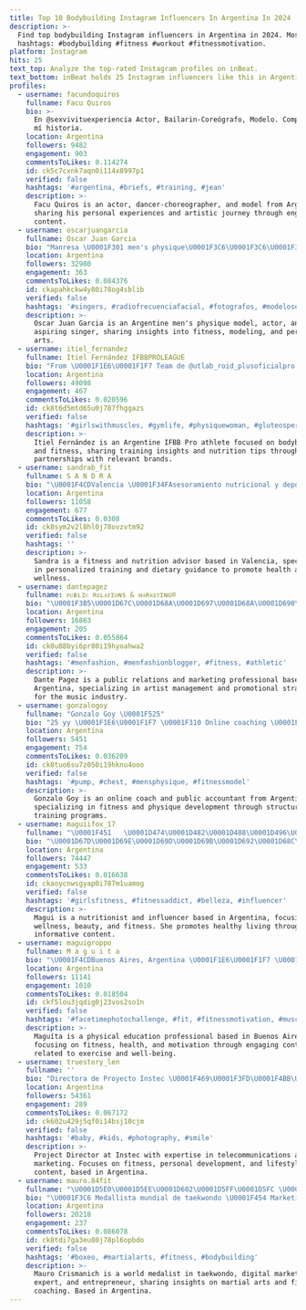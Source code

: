 ```yaml
---
title: Top 10 Bodybuilding Instagram Influencers In Argentina In 2024
description: >-
  Find top bodybuilding Instagram influencers in Argentina in 2024. Most popular
  hashtags: #bodybuilding #fitness #workout #fitnessmotivation.
platform: Instagram
hits: 25
text_top: Analyze the top-rated Instagram profiles on inBeat.
text_bottom: inBeat holds 25 Instagram influencers like this in Argentina for you to pitch.
profiles:
  - username: facundoquiros
    fullname: Facu Quiros
    bio: >-
      En @sexvivituexperiencia Actor, Bailarin-Coreógrafo, Modelo. Compartiendo
      mí historia.
    location: Argentina
    followers: 9482
    engagement: 903
    commentsToLikes: 0.114274
    id: ck5c7cxnk7aqn0i114x8997p1
    verified: false
    hashtags: '#argentina, #briefs, #training, #jean'
    description: >-
      Facu Quiros is an actor, dancer-choreographer, and model from Argentina,
      sharing his personal experiences and artistic journey through engaging
      content.
  - username: oscarjuangarcia
    fullname: Oscar Juan Garcia
    bio: "Manresa \U0001F301 men's physique\U0001F3C6\U0001F3C6\U0001F3C6\U0001F4AA modelo\U0001F3C3 actor \U0001F3AC 8/7/1988 \U0001F680 cantante en proceso \U0001F3A4\U0001F3B6"
    location: Argentina
    followers: 32980
    engagement: 363
    commentsToLikes: 0.084376
    id: ckapahkckw4y80i78og4sblib
    verified: false
    hashtags: '#singers, #radiofrecuenciafacial, #fotografos, #modelosespa'
    description: >-
      Oscar Juan Garcia is an Argentine men's physique model, actor, and
      aspiring singer, sharing insights into fitness, modeling, and performing
      arts.
  - username: itiel_fernandez
    fullname: Itiel Fernández IFBBPROLEAGUE
    bio: "From \U0001F1E6\U0001F1F7 Team de @utlab_roid_plusoficialpro @roidplusargentinarespaldo Atleta de @bodyadvanceoficial"
    location: Argentina
    followers: 49098
    engagement: 467
    commentsToLikes: 0.020596
    id: ck8t6d5mtd65u0j787fhggazs
    verified: false
    hashtags: '#girlswithmuscles, #gymlife, #physiquewoman, #gluteosperfectos'
    description: >-
      Itiel Fernández is an Argentine IFBB Pro athlete focused on bodybuilding
      and fitness, sharing training insights and nutrition tips through
      partnerships with relevant brands.
  - username: sandrab_fit
    fullname: S A N D R A
    bio: "\U0001F4CDValencia \U0001F34FAsesoramiento nutricional y deportivo \U0001F3CB\U0001F3FC‍♂️Entrenamientos personales en VLC \U0001F447\U0001F3FBDESCUENTO\U0001F447\U0001F3FB@myproteines SANDRAFIT"
    location: Argentina
    followers: 11058
    engagement: 677
    commentsToLikes: 0.0308
    id: ck8sym2v2l8hl0j78ovzvtm92
    verified: false
    hashtags: ''
    description: >-
      Sandra is a fitness and nutrition advisor based in Valencia, specializing
      in personalized training and dietary guidance to promote health and
      wellness.
  - username: dantepagez
    fullname: ᴘᴜʙʟɪᴄ ʀᴇʟᴀᴛɪᴏɴs & ᴍᴀʀᴋᴇᴛɪɴɢ®️
    bio: "\U0001F3B5\U0001D67C\U0001D68A\U0001D697\U0001D68A\U0001D690\U0001D68E\U0001D69B @lautarolpz @nissaoficial @valentinreigada @federicoivanm @fimrecords \U0001F4BB\U0001D67F.\U0001D681 \U0001D68E\U0001D697 @latinplug \U0001F4DAℝ\U0001D556\U0001D55D\U0001D552\U0001D554\U0001D55A\U0001D560\U0001D55F\U0001D556\U0001D564 ℙú\U0001D553\U0001D55D\U0001D55A\U0001D554\U0001D552\U0001D564 @unlamoficial ®️ @cuarto.pr"
    location: Argentina
    followers: 16863
    engagement: 205
    commentsToLikes: 0.055864
    id: ck0u88byi6pr80i19hyoahwa2
    verified: false
    hashtags: '#menfashion, #menfashionblogger, #fitness, #athletic'
    description: >-
      Dante Pagez is a public relations and marketing professional based in
      Argentina, specializing in artist management and promotional strategies
      for the music industry.
  - username: gonzalogoy
    fullname: "Gonzalo Goy \U0001F525"
    bio: "25 yy \U0001F1E6\U0001F1F7 \U0001F310 Online coaching \U0001F4DA Contador Publico ☠️ Coach @bossofoutlaw \U0001F4E9 Fgonlinetraining@gmail.com"
    location: Argentina
    followers: 5451
    engagement: 754
    commentsToLikes: 0.036209
    id: ck0tuo6su7z050i19hknu4ooo
    verified: false
    hashtags: '#pump, #chest, #mensphysique, #fitnessmodel'
    description: >-
      Gonzalo Goy is an online coach and public accountant from Argentina,
      specializing in fitness and physique development through structured
      training programs.
  - username: maguiifox_17
    fullname: "\U0001F451   \U0001D474\U0001D482\U0001D488\U0001D496\U0001D48A  ♡ \U0001F98B"
    bio: "\U0001D67D\U0001D69E\U0001D69D\U0001D69B\U0001D692\U0001D68C\U0001D692\U0001D698\U0001D697\U0001D692\U0001D69C\U0001D69D\U0001D68A | Influencer Publicidad al DM\U0001F4E5 \U0001D684\U0001D697 \U0001D68Dí\U0001D68A \U0001D69C\U0001D692\U0001D697 \U0001D69B\U0001D68Eí\U0001D69B \U0001D68E\U0001D69C \U0001D69E\U0001D697 \U0001D68Dí\U0001D68A \U0001D699\U0001D68E\U0001D69B\U0001D68D\U0001D692\U0001D68D\U0001D698\U0001F61D \U0001D495\U0001D496 \U0001D48A\U0001D48F\U0001D497\U0001D486\U0001D493\U0001D494\U0001D48Aó\U0001D48F \U0001D48Eá\U0001D494 \U0001D488\U0001D493\U0001D482\U0001D48F\U0001D485\U0001D486 \U0001D486\U0001D493\U0001D486\U0001D494 \U0001D495ú \U0001F49C"
    location: Argentina
    followers: 74447
    engagement: 533
    commentsToLikes: 0.016638
    id: ckaoycnwsgyap0i787m1uamog
    verified: false
    hashtags: '#girlsfitness, #fitnessaddict, #belleza, #influencer'
    description: >-
      Magui is a nutritionist and influencer based in Argentina, focusing on
      wellness, beauty, and fitness. She promotes healthy living through
      informative content.
  - username: maguigroppo
    fullname: M a g u i t a
    bio: "\U0001F4CDBuenos Aires, Argentina \U0001F1E6\U0001F1F7 \U0001F4DAProf.Educación Física, UnLaM en Proceso \U0001F31F \U0001F985\U0001F403\U0001F980 \U0001F31F\U0001F338\U0001F495\U0001F970\U0001F938\U0001F3FB‍♀️\U0001F445\U0001F32A\U0001F336"
    location: Argentina
    followers: 11141
    engagement: 1010
    commentsToLikes: 0.018504
    id: ckf5lou3jqdig0j23vos2so1n
    verified: false
    hashtags: '#facetimephotochallenge, #fit, #fitnessmotivation, #muscle'
    description: >-
      Maguíta is a physical education professional based in Buenos Aires,
      focusing on fitness, health, and motivation through engaging content
      related to exercise and well-being.
  - username: truestory_len
    fullname: ''
    bio: "Directora de Proyecto Instec \U0001F469\U0001F3FD‍\U0001F4BB\U0001F4BC Técnico superior en telecomunicaciones \U0001F4DA Técnico superior en marketing \U0001F4DA E➡L❤️= Nil \U0001F46A Fitness \U0001F4AA Catalunya \U0001F929"
    location: Argentina
    followers: 54361
    engagement: 289
    commentsToLikes: 0.067172
    id: ck602u429j5qf0i14bsj10cjm
    verified: false
    hashtags: '#baby, #kids, #photography, #smile'
    description: >-
      Project Director at Instec with expertise in telecommunications and
      marketing. Focuses on fitness, personal development, and lifestyle
      content, based in Argentina.
  - username: mauro.84fit
    fullname: "\U0001D5E0\U0001D5EE\U0001D602\U0001D5FF\U0001D5FC \U0001D5D6\U0001D5FF\U0001D5F6\U0001D600\U0001D5FA\U0001D5EE\U0001D5FB\U0001D5F6\U0001D5F0\U0001D5F5"
    bio: "\U0001F3C6 Medallista mundial de taekwondo \U0001F454 Marketing digital \U0001F4B0Emprendedor \U0001F44A Dtor y Coach @teamcrismanich"
    location: Argentina
    followers: 20218
    engagement: 237
    commentsToLikes: 0.086078
    id: ck8tdi7ga3eu80j78pl6opbdo
    verified: false
    hashtags: '#boxeo, #martialarts, #fitness, #bodybuilding'
    description: >-
      Mauro Crismanich is a world medalist in taekwondo, digital marketing
      expert, and entrepreneur, sharing insights on martial arts and fitness
      coaching. Based in Argentina.
---
```


